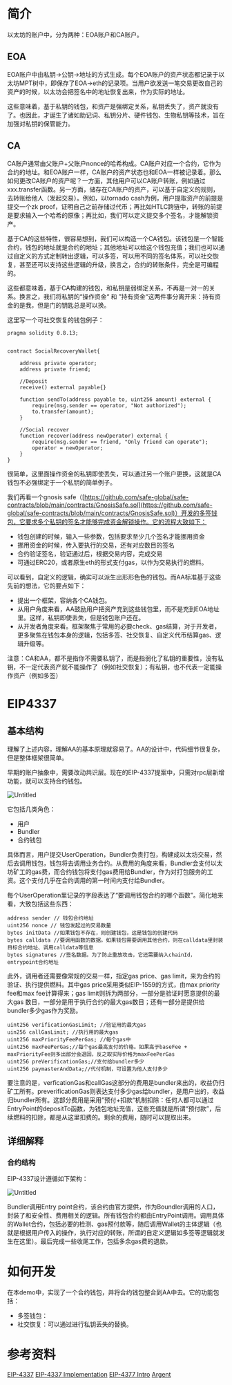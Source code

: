 
# 简介
以太坊的账户中，分为两种：EOA账户和CA账户。

## EOA

EOA账户中由私钥→公钥→地址的方式生成。每个EOA账户的资产状态都记录于以太坊MPT树中，即保存了EOA→eth的记录项。当用户欲发送一笔交易更改自己的资产的时候，以太坊会把签名中的地址恢复出来，作为实际的地址。

这些意味着，基于私钥的钱包，和资产是强绑定关系，私钥丢失了，资产就没有了。也因此，才诞生了诸如助记词、私钥分片、硬件钱包、生物私钥等技术，旨在加强对私钥的保管能力。

## CA

CA账户通常由父账户+父账户nonce的哈希构成。CA账户对应一个合约，它作为合约的地址。和EOA账户一样，CA账户的资产状态也和EOA一样被记录着。那么如何更改CA账户的资产呢？一方面，其他用户可以CA账户转账，例如通过xxx.transfer函数。另一方面，储存在CA账户的资产，可以基于自定义的规则，去转账给他人（发起交易）。例如，以tornado cash为例，用户提取资产的前提是提交一个zk proof，证明自己之前存储过代币；再比如HTLC跨链中，转账的前提是要求输入一个哈希的原像；再比如，我们可以定义提交多个签名，才能解锁资产。

基于CA的这些特性，很容易想到，我们可以构造一个CA钱包。该钱包是一个智能合约，钱包的地址就是合约的地址；其他地址可以给这个钱包充值；我们也可以通过自定义的方式定制转出逻辑，可以多签，可以用不同的签名体系，可以社交恢复，甚至还可以支持这些逻辑的升级，换言之，合约的转账条件，完全是可编程的。

这些都意味着，基于CA构建的钱包，和私钥是弱绑定关系，不再是一对一的关系。换言之，我们将私钥的“操作资金“ 和 ”持有资金“这两件事分离开来：持有资金的是我，但是门的钥匙总是可以换。

这里写一个可社交恢复的钱包例子：

```
pragma solidity 0.8.13;


contract SocialRecoveryWallet{

    address private operator;
    address private friend;
    
    //Deposit 
    receive() external payable{}

    function sendTo(address payable to, uint256 amount) external {
        require(msg.sender == operator, "Not authorized");
        to.transfer(amount);
    } 

    //Social recover
    function recover(address newOperator) external {
        require(msg.sender == friend, "Only friend can operate");
        operator = newOperator;
    }
}
```

很简单，这里面操作资金的私钥即使丢失，可以通过另一个账户更换，这就是CA钱包不必强绑定于一个私钥的简单例子。

我们再看一个gnosis safe（[https://github.com/safe-global/safe-contracts/blob/main/contracts/GnosisSafe.sol](https://github.com/safe-global/safe-contracts/blob/main/contracts/GnosisSafe.sol)）开发的多签钱包，它要求多个私钥的签名才能够完成资金解锁操作。它的流程大致如下：

- 钱包创建的时候，输入一些参数，包括要求至少几个签名才能挪用资金
- 挪用资金的时候，传入要执行的交易，还有对应数目的签名
- 合约验证签名，验证通过后，根据交易内容，完成交易
- 可通过ERC20，或者原生eth的形式支付gas，以作为交易执行的燃料。

可以看到，自定义的逻辑，确实可以派生出形形色色的钱包。而AA标准基于这些先前的想法，它的要点如下：

- 提出一个框架，容纳各个CA钱包。
- 从用户角度来看，AA鼓励用户把资产充到这些钱包里，而不是充到EOA地址里。这样，私钥即使丢失，但是钱包账户还在。
- 从开发者角度来看。框架聚焦于常用的必要check、gas结算，对于开发者，更多聚焦在钱包本身的逻辑，包括多签、社交恢复、自定义代币结算gas、逻辑升级等。


注意：CA和AA，都不是指你不需要私钥了，而是指弱化了私钥的重要性，没有私钥，不一定代表资产就不能操作了（例如社交恢复）；有私钥，也不代表一定能操作资产（例如多签）

# EIP4337
    
## 基本结构
    
理解了上述内容，理解AA的基本原理就容易了。AA的设计中，代码细节很复杂，但是整体框架很简单。
    
早期的账户抽象中，需要改动共识层。现在的EIP-4337提案中，只需对rpc层新增功能，就可以支持合约钱包。
    
![Untitled](https://eips.ethereum.org/assets/eip-4337/image1.png)
    
它包括几类角色：
- 用户
- Bundler
- 合约钱包
    
具体而言，用户提交UserOperation，Bundler负责打包，构建成以太坊交易，然后去调用钱包，钱包将去调用业务合约。从费用的角度来看，Bundler会支付以太坊矿工的gas费，而合约钱包将支付gas费用给Bundler，作为对打包服务的工资。这个支付几乎在合约调用的第一时间内支付给Bundler。
    
每个UserOperation里记录的字段表达了“要调用钱包合约的哪个函数”。简化地来看，大致包括这些东西：


```
address sender // 钱包合约地址
uint256 nonce // 钱包发起过的交易数量
bytes initData //如果钱包不存在，则创建钱包，这是钱包的创建代码
bytes calldata //要调用函数的数据。如果钱包需要调用其他合约，则在calldata里封装目标合约地址、调用calldata等信息
bytes signatures //签名数据。为了防止重放攻击，它还需要纳入chainId，entrypoint合约地址
```

此外，调用者还需要像常规的交易一样，指定gas price、gas limit，来为合约的验证、执行提供燃料。其中gas price采用类似EIP-1559的方式，由max priority fee和max fee计算得来；gas limit则拆为两部分，一部分是验证时愿意提供的最大gas 数目，一部分是用于执行合约的最大gas数目；还有一部分是提供给bundler多少gas作为奖励。

```
uint256 verificationGasLimit; //验证用的最大gas
uin256 callGasLimit; //执行用的最大gas
uint256 maxPriorityFeePerGas; //每个gas中
uint256 maxFeePerGas;//每个gas最高支付的价格。如果高于baseFee + maxPriorityFee则多出部分会退回，反之取实际价格为maxFeePerGas
uint256 preVerificationGas;//支付给bundler多少
uint256 paymasterAndData;//代付机制，可设置为他人支付多少
```

要注意的是，verficationGas和callGas这部分的费用是bundler来出的，收益仍归矿工所有。preverificationGas则表达支付多少gas给bundler，是用户出的，收益归bundler所有。这部分费用是采用”预付+扣款“机制扣除：任何人都可以通过EntryPoint的depositTo函数，为钱包地址充值，这些充值就是所谓“预付款”，后续燃料的扣除，都是从这里扣费的。剩余的费用，随时可以提取出来。

## 详细解释

### 合约结构
    
EIP-4337设计遵循如下架构：
    
![Untitled](https://miro.medium.com/max/1122/0*iZUtwChqWHYclWd-.png)
    
Bundler调用Entry point合约，该合约由官方提供，作为Boundler调用的人口，封装了和安全性、费用相关的逻辑。所有钱包合约都由EntryPoint调用。调用具体的Wallet合约，包括必要的检测、gas预付款等，随后调用Wallet的主体逻辑（也就是根据用户传入的操作，执行对应的转账，所谓的自定义逻辑如多签等逻辑就发生在这里）。最后完成一些收尾工作，包括多余gas费的退款。
    

# 如何开发
在本demo中，实现了一个合约钱包，并将合约钱包整合到AA中去。它的功能包括：

- 多签钱包：
- 社交恢复：可以通过进行私钥丢失的替换。


# 参考资料


[EIP-4337](https://eips.ethereum.org/EIPS/eip-4337)
[EIP-4337 Implementation](https://github.com/eth-infinitism/account-abstraction)
[EIP-4377 Intro](https://medium.com/infinitism/erc-4337-account-abstraction-without-ethereum-protocol-changes-d75c9d94dc4a)
[Argent](https://github.com/argentlabs/argent-contracts)

